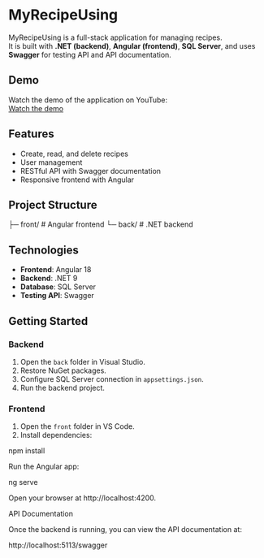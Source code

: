 # MyRecipeUsing

MyRecipeUsing is a full-stack application for managing recipes.  
It is built with **.NET (backend)**, **Angular (frontend)**, **SQL Server**, and uses **Swagger** for testing API and API documentation. 
## Demo

Watch the demo of the application on YouTube:  
[Watch the demo]([https://youtu.be/your-demo-link](https://youtu.be/wZpvX5NayeI?si=uJVpAB-BaZWmJPvH))


## Features

- Create, read, and delete recipes
- User management
- RESTful API with Swagger documentation
- Responsive frontend with Angular

## Project Structure
├─ front/ # Angular frontend
└─ back/ # .NET backend

## Technologies

- **Frontend**: Angular 18
- **Backend**: .NET 9
- **Database**: SQL Server
- **Testing API**: Swagger

## Getting Started

### Backend

1. Open the `back` folder in Visual Studio.
2. Restore NuGet packages.
3. Configure SQL Server connection in `appsettings.json`.
4. Run the backend project.

### Frontend

1. Open the `front` folder in VS Code.
2. Install dependencies:


npm install

Run the Angular app:

ng serve

Open your browser at http://localhost:4200.

API Documentation

Once the backend is running, you can view the API documentation at:

http://localhost:5113/swagger





